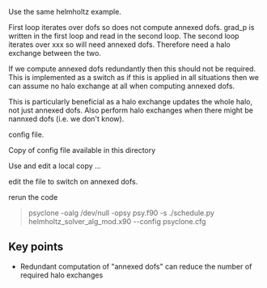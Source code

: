 Use the same helmholtz example.

First loop iterates over dofs so does not compute annexed dofs. grad_p is written in the first loop and read in the second loop. The second loop iterates over xxx so will need annexed dofs. Therefore need a halo exchange between the two.

If we compute annexed dofs redundantly then this should not be required. This is implemented as a switch as if this is applied in all situations then we can assume no halo exchange at all when computing annexed dofs.

This is particularly beneficial as a halo exchange updates the whole halo, not just annexed dofs. Also perform halo exchanges when there might be nannxed dofs (i.e. we don't know).

config file.

Copy of config file available in this directory

Use and edit a local copy ...

edit the file to switch on annexed dofs.

rerun the code

> psyclone -oalg /dev/null -opsy psy.f90 -s ./schedule.py helmholtz_solver_alg_mod.x90 --config psyclone.cfg

## Key points

* Redundant computation of "annexed dofs" can reduce the number of required halo exchanges

